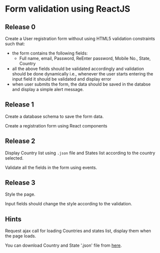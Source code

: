 # Form validation using ReactJS

## Release 0

Create a User registration form without using HTML5 validation constraints such that: 

- the form contains the following fields:
    * Full name, email, Password, ReEnter password, Mobile No., State, Country
- all the above fields should be validated accordingly and validation should be done dynamically i.e., whenever the user starts entering the input field it should be validated and display error
- when user submits the form, the data should be saved in the databse and display a simple alert message.

## Release 1

Create a database schema to save the form data.

Create a registration form using React components

## Release 2

Display Country list using `.json` file and States list according to the country selected.

Validate all the fields in the form using events.

## Release 3

Style the page. 

Input fields should change the style according to the validation.

## Hints

Request ajax call for loading Countries and states list, display them when the page loads.

You can download Country and State '.json' file from [here](https://github.com/hiiamrohit/Countries-States-Cities-database/blob/master/states.json).


